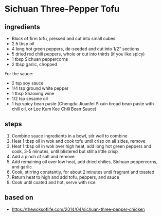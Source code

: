 # Sichuan Three-Pepper Tofu  

## ingredients
* Block of firm tofu, pressed and cut into small cubes  
* 2.5 tbsp oil  
* 4 long hot green peppers, de-seeded and cut into 1/2" sections  
* 5 dried red chili peppers, whole or cut into thirds (if you like spicy)  
* 1 tbsp Sichuan peppercorns  
* 2 tbsp garlic, chopped  

For the sauce:  
* 2 tsp soy sauce  
* 1/4 tsp ground white pepper  
* 1 tbsp Shaoxing wine  
* 1/2 tsp sesame oil  
* 1 tsp spicy bean paste (Chengdu Jiuanfei Pixain broad bean paste with chili oil, or Lee Kum Kee Chili Bean Sauce)  

## steps
1. Combine sauce ingredients in a bowl, stir well to combine  
2. Heat 1 tbsp oil in wok and cook tofu until crisp on all sides, remove  
3. Heat 1 tbsp oil in wok over high heat, add long hot green peppers and cook, 3-5 minutes, until blistered but still a little crisp  
4. Add a pinch of salt and remove  
5. Add remaining oil over low heat, add dried chilies, Sichuan peppercorns, and garlic  
6. Cook, stirring constantly, for about 2 minutes until fragrant and toasted  
7. Return heat to high and add tofu, peppers, and sauce  
8. Cook until coated and hot, serve with rice  

## based on
* https://thewoksoflife.com/2014/04/sichuan-three-pepper-chicken  

